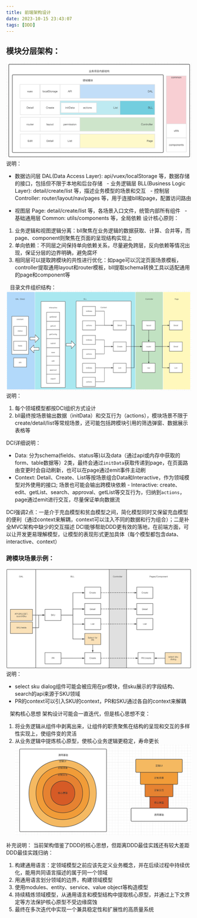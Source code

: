 ```yaml
---
title: 前端架构设计
date: 2023-10-15 23:43:07
tags: [DDD]
---
```

## 模块分层架构：
![项目结构分层](/img/ddd/项目结构分层.png)
说明：
- 数据访问层 DAL(Data Access Layer): api/vuex/localStorage 等，数据存储的接口，包括但不限于本地和后台存储   - 业务逻辑层 BLL(Business Logic Layer): detail/create/list 等，描述业务模型的场景和交互   - 控制层 Controller: router/layout/nav/pages 等，用于连接bll和page，配置访问路由

- 视图层 Page: detail/create/list 等，各场景入口文件，统管内部所有组件   - 基础通用层 Common: utils/components 等，全局依赖
设计核心原则：
1. 业务逻辑和视图逻辑分离：bll聚焦在业务逻辑的数据获取、计算、合并等，而page、component则聚焦在页面的呈现结构实现上
2. 单向依赖：不同层之间保持单向依赖关系，尽量避免跨层，反向依赖等情况出现，保证分层的边界明确，避免腐坏
3. 相同层可以提取跨模块的共性进行优化：如page可以沉淀页面场景模板，controller提取通用layout和router模板，bll提取schema转换工具以适配通用的page和component等

⠀目录文件组织结构：
![目录文件组织结构](/img/ddd/目录文件组织结构.png)
说明：
1. 每个领域模型都按DCI组织方式设计
2. bll最终按场景输出数据（initData）和交互行为（actions），模块场景不限于create/detail/list等常规场景，还可能包括跨模块引用的筛选弹窗、数据展示表格等

DCI详细说明：
- Data: 分为schema(fields、status等)以及data（通过api或内存中获取的form、table数据等）2类，最终会通过`initData`获取传递到page，在页面路由变更时会自动刷新，也可以在page通过emit事件主动刷
- Context: Detail、Create、List等按场景组合Data和Interactive，作为领域模型对外使用的接口; 场景也可能会输出跨模块依赖 - Interactive: create、edit、getList、search、approval、getList等交互行为，归纳到`actions`，page通过emit进行交互，尽量保证单向数据流

DCI强调2点：一是介于充血模型和贫血模型之间，简化模型同时又保留充血模型的便利（通过context来解耦，context可以注入不同的数据和行为组合）；二是补全MVC架构中缺少的交互描述
DCI能够帮助DDD更有效的落地，在前端方面，可以让开发更易理解模型，让模型的表现形式更加具体（每个模型都包含data、interactive、context）

### 跨模块场景示例：
![跨模块场景](/img/ddd/跨模块场景.png)
说明：
* select sku dialog组件可能会被应用在pr模块，但sku展示的字段结构、search的api来源于SKU领域
* PR的context可以引入SKU的context，PR和SKU通过各自的context来解耦

⠀架构核心思想
架构设计可能会一直迭代，但是核心思想不变：
1. 将业务逻辑从组件中剥离出来，让组件的职责聚焦在结构的呈现和交互的多样性实现上，使组件变的灵活
2. 从业务逻辑中提炼核心原型，使核心业务逻辑更稳定，寿命更长
![核心思想](/img/ddd/核心思想.png)

补充说明：
当前架构借鉴了DDD的核心思想，但距离DDD最佳实践还有较大差距
DDD最佳实践归纳：
1. 构建通用语言：定领域模型之前应该先定义业务概念，并在后续过程中持续优化，能用共同语言描述的属于同一个领域
2. 用通用语言划分领域的边界，构建领域模型
3. 使用modules、entity、service、value object等构造模型
4. 持续精炼领域模型，从通用语言和模型结构中提取核心原型，并通过上下文界定等方法保护核心原型不受边缘腐蚀
5. 最终在多次迭代中实现一个兼具稳定性和扩展性的高质量系统
